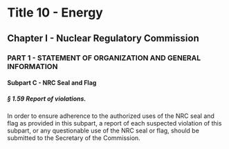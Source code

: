 
# Title 10 - Energy
## Chapter I - Nuclear Regulatory Commission
### PART 1 - STATEMENT OF ORGANIZATION AND GENERAL INFORMATION
#### Subpart C - NRC Seal and Flag
##### § 1.59 Report of violations.

In order to ensure adherence to the authorized uses of the NRC seal and flag as provided in this subpart, a report of each suspected violation of this subpart, or any questionable use of the NRC seal or flag, should be submitted to the Secretary of the Commission.
